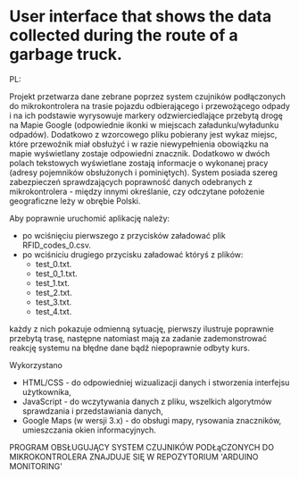 # User interface that shows the data collected during the route of a garbage truck.

PL:

Projekt przetwarza dane zebrane poprzez system czujników podłączonych do mikrokontrolera na trasie pojazdu odbierającego i przewożącego odpady i na ich podstawie wyrysowuje markery odzwierciedlające przebytą drogę na Mapie Google (odpowiednie ikonki w miejscach  załadunku/wyładunku odpadów). Dodatkowo z wzorcowego pliku pobierany jest wykaz miejsc, które przewoźnik miał obsłużyć i w razie niewypełnienia obowiązku na mapie wyświetlany zostaje odpowiedni znacznik. Dodatkowo w dwóch polach tekstowych wyświetlane zostają informacje o wykonanej pracy (adresy pojemników obsłużonych i pominiętych). System posiada szereg zabezpieczeń sprawdzających poprawność danych odebranych z mikrokontrolera - między innymi określanie, czy odczytane położenie geograficzne leży w obrębie Polski.

Aby poprawnie uruchomić aplikację należy:
- po wciśnięciu pierwszego z przycisków załadować plik RFID_codes_0.csv.
- po wciśniciu drugiego przycisku załadować któryś z plików:
    - test_0.txt.
    - test_0_1.txt.
    - test_1.txt.	
    - test_2.txt.
    - test_3.txt.
    - test_4.txt.
    
każdy z nich pokazuje odmienną sytuację, pierwszy ilustruje poprawnie przebytą trasę, następne natomiast mają za zadanie zademonstrować   reakcję systemu na błędne dane bądź niepoprawnie odbyty kurs.
  
  Wykorzystano
  - HTML/CSS - do odpowiedniej wizualizacji danych i stworzenia interfejsu użytkownika,
  - JavaScript - do wczytywania danych z pliku, wszelkich algorytmów sprawdzania i przedstawiania danych,
  - Google Maps (w wersji 3.x) - do obsługi mapy, rysowania znaczników, umieszczania okien informacyjnych.
  
  
  PROGRAM OBSŁUGUJĄCY SYSTEM CZUJNIKÓW PODŁąCZONYCH DO MIKROKONTROLERA ZNAJDUJE SIĘ W REPOZYTORIUM 'ARDUINO MONITORING'
  

